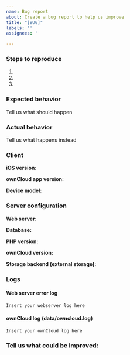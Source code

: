 ```yaml
---
name: Bug report
about: Create a bug report to help us improve
title: "[BUG]"
labels: ''
assignees: ''

---
```



<!--
Thanks for reporting issues back to this repository, your contributions are much appreciated! This is the issue tracker of the ownCloud iOS app.

To make it possible for us to help you please fill out the below information carefully.
--> 
<!--
## If you found a bug:
--> 
### Steps to reproduce
1.
2.
3.

### Expected behavior
Tell us what should happen

### Actual behavior
Tell us what happens instead

### Client
**iOS version:**

**ownCloud app version:**

**Device model:**

### Server configuration
**Web server:**

**Database:**

**PHP version:**

**ownCloud version:**

**Storage backend (external storage):**

### Logs
#### Web server error log
```
Insert your webserver log here
```

#### ownCloud log (data/owncloud.log)
```
Insert your ownCloud log here
```
<!--
## If you have suggestions of enhancements
--> 
### Tell us what could be improved:
